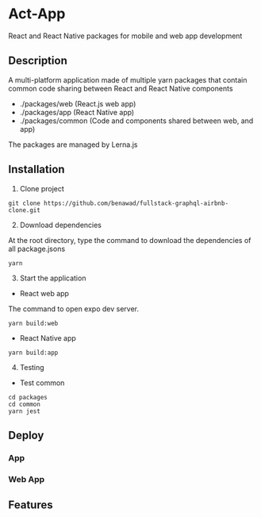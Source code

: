 # Act-App

React and React Native packages for mobile and web app development
  

## Description

A multi-platform application made of multiple yarn packages that contain common code sharing between React and React Native components

- ./packages/web (React.js web app)  
- ./packages/app (React Native app)  
- ./packages/common (Code and components shared between web, and app)  
  
The packages are managed by Lerna.js  
  
## Installation
  
1. Clone project  

```
git clone https://github.com/benawad/fullstack-graphql-airbnb-clone.git
```
  
2. Download dependencies  
   
At the root directory, type the command to download the dependencies of all package.jsons  
```
yarn
```
  
3. Start the application  
  
* React web app
    
The command to open expo dev server.    
```
yarn build:web  
```
* React Native app
```
yarn build:app  
```
  
4. Testing  
  
* Test common  
  
```
cd packages  
cd common  
yarn jest  
```
  
## Deploy

### App

### Web App

## Features

